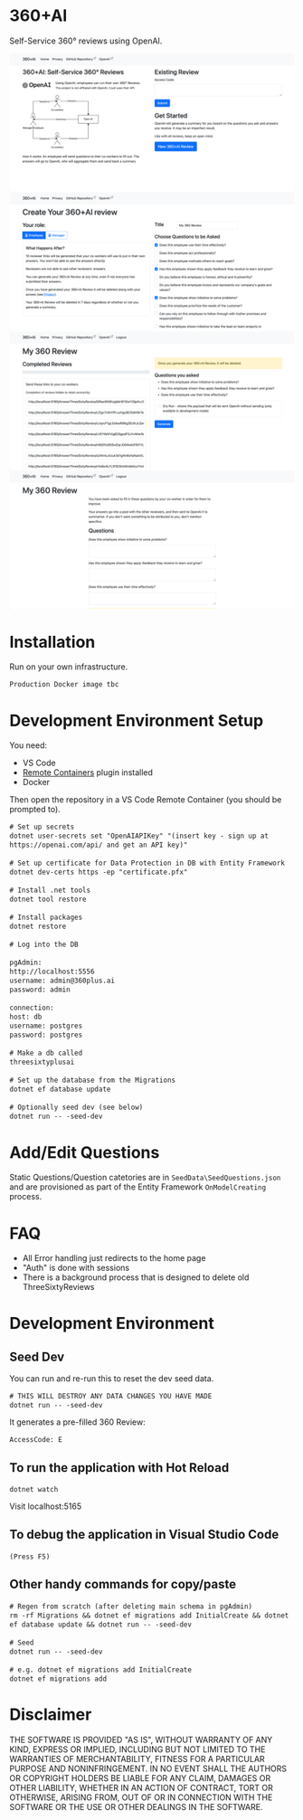# 360+AI

Self-Service 360° reviews using OpenAI.

![Homepage](Screenshots/home.png)
![Create](Screenshots/create.png)
![View](Screenshots/view.png)
![Answer](Screenshots/answer.png)

# Installation

Run on your own infrastructure.

    Production Docker image tbc

# Development Environment Setup

You need:
- VS Code
- [Remote Containers](https://marketplace.visualstudio.com/items?itemName=ms-vscode-remote.remote-containers) plugin installed
- Docker

Then open the repository in a VS Code Remote Container (you should be prompted to).

    # Set up secrets
    dotnet user-secrets set "OpenAIAPIKey" "(insert key - sign up at https://openai.com/api/ and get an API key)"

    # Set up certificate for Data Protection in DB with Entity Framework
    dotnet dev-certs https -ep "certificate.pfx"

    # Install .net tools
    dotnet tool restore

    # Install packages
    dotnet restore

    # Log into the DB

    pgAdmin:
    http://localhost:5556
    username: admin@360plus.ai
    password: admin

    connection:
    host: db
    username: postgres
    password: postgres

    # Make a db called
    threesixtyplusai

    # Set up the database from the Migrations
    dotnet ef database update

    # Optionally seed dev (see below)
    dotnet run -- -seed-dev

# Add/Edit Questions

Static Questions/Question catetories are in `SeedData\SeedQuestions.json` and are provisioned as part of the Entity Framework `OnModelCreating` process.

# FAQ

- All Error handling just redirects to the home page
- "Auth" is done with sessions
- There is a background process that is designed to delete old ThreeSixtyReviews

# Development Environment

## Seed Dev

You can run and re-run this to reset the dev seed data.

    # THIS WILL DESTROY ANY DATA CHANGES YOU HAVE MADE
    dotnet run -- -seed-dev

It generates a pre-filled 360 Review:

    AccessCode: E

## To run the application with Hot Reload

    dotnet watch

Visit localhost:5165

## To debug the application in Visual Studio Code

    (Press F5)

## Other handy commands for copy/paste

    # Regen from scratch (after deleting main schema in pgAdmin)
    rm -rf Migrations && dotnet ef migrations add InitialCreate && dotnet ef database update && dotnet run -- -seed-dev

    # Seed
    dotnet run -- -seed-dev

    # e.g. dotnet ef migrations add InitialCreate
    dotnet ef migrations add 

# Disclaimer

THE SOFTWARE IS PROVIDED "AS IS", WITHOUT WARRANTY OF ANY KIND, EXPRESS OR IMPLIED, INCLUDING BUT NOT LIMITED TO THE WARRANTIES OF MERCHANTABILITY, FITNESS FOR A PARTICULAR PURPOSE AND NONINFRINGEMENT. IN NO EVENT SHALL THE AUTHORS OR COPYRIGHT HOLDERS BE LIABLE FOR ANY CLAIM, DAMAGES OR OTHER LIABILITY, WHETHER IN AN ACTION OF CONTRACT, TORT OR OTHERWISE, ARISING FROM, OUT OF OR IN CONNECTION WITH THE SOFTWARE OR THE USE OR OTHER DEALINGS IN THE SOFTWARE.
